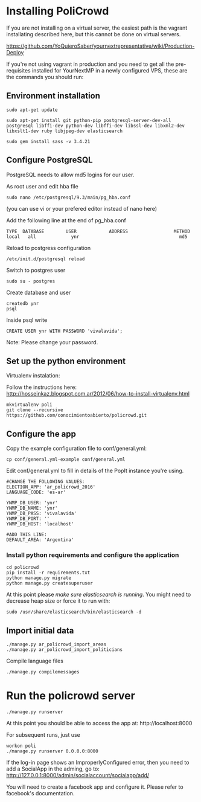 # Installing PoliCrowd

If you are not installing on a virtual server, the easiest path is the vagrant installating described here, but this cannot be done on virtual servers.

https://github.com/YoQuieroSaber/yournextrepresentative/wiki/Production-Deploy


If you're not using vagrant in production and you need to get all the pre-requisites installed for YourNextMP in a newly configured VPS, these are the commands you should run:

## Environment installation

```
sudo apt-get update

sudo apt-get install git python-pip postgresql-server-dev-all postgresql libffi-dev python-dev libffi-dev libssl-dev libxml2-dev libxslt1-dev ruby libjpeg-dev elasticsearch

sudo gem install sass -v 3.4.21
```


## Configure PostgreSQL

PostgreSQL needs to allow md5 logins for our user.

As root user and edit hba file

```
sudo nano /etc/postgresql/9.3/main/pg_hba.conf 
```

(you can use vi or your prefered editor instead of nano here)

Add the following line at the end of pg_hba.conf

    TYPE  DATABASE        USER            ADDRESS                 METHOD
    local   all             ynr                                     md5

Reload to postgress configuration

```
/etc/init.d/postgresql reload
```

Switch to postgres user

```
sudo su - postgres
```

Create database and user

```
createdb ynr
psql
```
Inside psql write

```
CREATE USER ynr WITH PASSWORD 'vivalavida';
```

Note: Please change your password.

## Set up the python environment

Virtualenv instalation:

Follow the instructions here: http://hosseinkaz.blogspot.com.ar/2012/06/how-to-install-virtualenv.html

```
mkvirtualenv poli
git clone --recursive https://github.com/conocimientoabierto/policrowd.git
```

## Configure the app

Copy the example configuration file to conf/general.yml:

```
cp conf/general.yml-example conf/general.yml
```

Edit conf/general.yml to fill in details of the PopIt instance you're using.

```
#CHANGE THE FOLLOWING VALUES:
ELECTION_APP: 'ar_policrowd_2016'
LANGUAGE_CODE: 'es-ar'

YNMP_DB_USER: 'ynr'
YNMP_DB_NAME: 'ynr'
YNMP_DB_PASS: 'vivalavida'
YNMP_DB_PORT: ''
YNMP_DB_HOST: 'localhost'

#ADD THIS LINE:
DEFAULT_AREA: 'Argentina'
```

### Install python requirements and configure the application

```
cd policrowd
pip install -r requirements.txt
python manage.py migrate
python manage.py createsuperuser
```

At this point please *make sure elasticsearch is running*. You might need to decrease heap size or force it to run with:
```
sudo /usr/share/elasticsearch/bin/elasticsearch -d
```

## Import initial data

```
./manage.py ar_policrowd_import_areas
./manage.py ar_policrowd_import_politicians
```

Compile language files
```
./manage.py compilemessages
```

# Run the policrowd server
```
./manage.py runserver
```

At this point you should be able to access the app at: http://localhost:8000


For subsequent runs, just use

```
workon poli
./manage.py runserver 0.0.0.0:8000
```

If the log-in page shows an ImproperlyConfigured error, then you need to add a SocialApp in the adming, go to: http://127.0.0.1:8000/admin/socialaccount/socialapp/add/

You will need to create a facebook app and configure it. Please refer to facebook's documentation.
